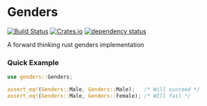# Genders

[![Build Status](https://travis-ci.org/DoubleCouponDay/genders.svg)](https://travis-ci.org/DoubleCouponDay/genders)
[![Crates.io](https://img.shields.io/crates/v/genders.svg)](https://crates.io/crates/genders)
[![dependency status](https://deps.rs/repo/github/DoubleCouponDay/genders/status.svg)](https://deps.rs/repo/github/DoubleCouponDay/genders)

A forward thinking rust genders implementation

### Quick Example

```Rust
use genders::Genders;

assert_eq!(Genders::Male, Genders::Male);   /* Will succeed */
assert_eq!(Genders::Male, Genders::Female); /* WIll fail */
```